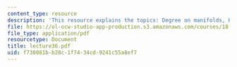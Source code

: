 ```yaml
---
content_type: resource
description: 'This resource explains the topics: Degree on manifolds, Hopf theorem.'
file: https://ol-ocw-studio-app-production.s3.amazonaws.com/courses/18-101-analysis-ii-fall-2005/f738081bb28c1f7434cd9241c55a8ef7_lecture36.pdf
file_type: application/pdf
resourcetype: Document
title: lecture36.pdf
uid: f738081b-b28c-1f74-34cd-9241c55a8ef7
---
```

